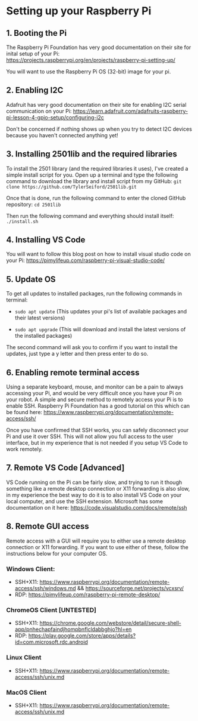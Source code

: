 # Setting up your Raspberry Pi
## 1. Booting the Pi

The Raspberry Pi Foundation has very good documentation on their site for inital setup of your Pi: https://projects.raspberrypi.org/en/projects/raspberry-pi-setting-up/

You will want to use the Raspberry Pi OS (32-bit) image for your pi.


## 2. Enabling I2C

Adafruit has very good documentation on their site for enabling I2C serial communication on your Pi: https://learn.adafruit.com/adafruits-raspberry-pi-lesson-4-gpio-setup/configuring-i2c

Don't be concerned if nothing shows up when you try to detect I2C devices because you haven't connected anything yet!


## 3. Installing 2501lib and the required libraries

To install the 2501 library (and the required libraries it uses), I've created a simple install script for you.  Open up a terminal and type the following command to download the library and install script from my GitHub:
`git clone https://github.com/TylerSeiford/2501lib.git`

Once that is done, run the following command to enter the cloned GitHub repository:
`cd 2501lib`

Then run the following command and everything should install itself:
`./install.sh`


## 4. Installing VS Code

You will want to follow this blog post on how to install visual studio code on your Pi: https://pimylifeup.com/raspberry-pi-visual-studio-code/


## 5. Update OS

To get all updates to installed packages, run the following commands in terminal:
 - `sudo apt update` (This updates your pi's list of available packages and their latest versions)

 - `sudo apt upgrade` (This will download and install the latest versions of the installed packages)

The second command will ask you to confirm if you want to install the updates, just type a y letter and then press enter to do so.


## 6. Enabling remote terminal access

Using a separate keyboard, mouse, and monitor can be a pain to always accessing your Pi, and would be very difficult once you have your Pi on your robot.  A simple and secure method to remotely access your Pi is to enable SSH.  Raspberry Pi Foundation has a good tutorial on this which can be found here: https://www.raspberrypi.org/documentation/remote-access/ssh/

Once you have confirmed that SSH works, you can safely disconnect your Pi and use it over SSH.  This will not allow you full access to the user interface, but in my experience that is not needed if you setup VS Code to work remotely.


## 7. Remote VS Code [Advanced]

VS Code running on the Pi can be fairly slow, and trying to run it though something like a remote desktop connection or X11 forwarding is also slow, in my experience the best way to do it is to also install VS Code on your local computer, and use the SSH extension.  Microsoft has some documentation on it here: https://code.visualstudio.com/docs/remote/ssh


## 8. Remote GUI access

Remote access with a GUI will require you to either use a remote desktop connection or X11 forwarding.  If you want to use either of these, follow the instructions below for your computer OS.


### Windows Client:
 - SSH+X11: https://www.raspberrypi.org/documentation/remote-access/ssh/windows.md && https://sourceforge.net/projects/vcxsrv/
 - RDP: https://pimylifeup.com/raspberry-pi-remote-desktop/

### ChromeOS Client [UNTESTED]
 - SSH+X11: https://chrome.google.com/webstore/detail/secure-shell-app/pnhechapfaindjhompbnflcldabbghjo?hl=en
 - RDP: https://play.google.com/store/apps/details?id=com.microsoft.rdc.android

### Linux Client
 - SSH+X11: https://www.raspberrypi.org/documentation/remote-access/ssh/unix.md

### MacOS Client
 - SSH+X11: https://www.raspberrypi.org/documentation/remote-access/ssh/unix.md
